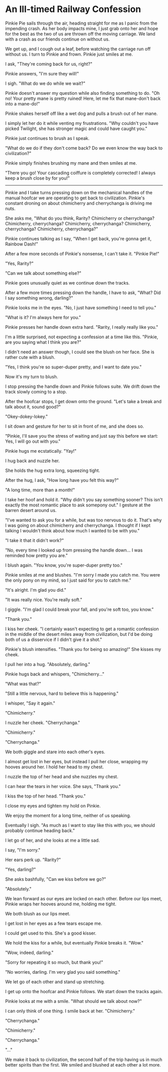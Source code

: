 # An Ill-timed Railway Confession

Pinkie Pie sails through the air, heading straight for me as I panic from the impending crash. As her body impacts mine, I just grab onto her and hope for the best as the two of us are thrown off the moving carriage. We land with a crash as our friends continue on without us.

We get up, and I cough out a leaf, before watching the carriage run off without us. I turn to Pinkie and frown. Pinkie just smiles at me.

I ask, "They're coming back for us, right?"

Pinkie answers, "I'm sure they will!"

I sigh. "What do we do while we wait?"

Pinkie doesn't answer my question while also finding something to do. "Oh no! Your pretty mane is pretty ruined! Here, let me fix that mane-don't back into a mane-do!"

Pinkie shakes herself off like a wet dog and pulls a brush out of her mane.

I simply let her do it while venting my frustrations. "Why couldn't you have picked Twilight, she has stronger magic and could have caught you."

Pinkie just continues to brush as I speak.

"What do we do if they don't come back? Do we even know the way back to civilization?"

Pinkie simply finishes brushing my mane and then smiles at me.

"There you go! Your cascading coiffure is completely corrected! I always keep a brush close by for you!"



***

Pinkie and I take turns pressing down on the mechanical handles of the manual hoofcar we are operating to get back to civilization. Pinkie's constant droning on about chimicherry and cherrychanga is driving me nuts.

She asks me, "What do you think, Rarity? Chimicherry or cherrychanga? Chimicherry, cherrychanga? Chimicherry, cherrychanga? Chimicherry, cherrychanga? Chimicherry, cherrychanga?"

Pinkie continues talking as I say, "When I get back, you're gonna get it, Rainbow Dash!"

After a few more seconds of Pinkie's nonsense, I can't take it. "Pinkie Pie!"

"Yes, Rarity?"

"Can we talk about something else?"

Pinkie goes unusually quiet as we continue down the tracks.

After a few more times pressing down the handle, I have to ask, "What? Did I say something wrong, darling?"

Pinkie looks me in the eyes. "No, I just have something I need to tell you."

"What is it? I'm always here for you."

Pinkie presses her handle down extra hard. "Rarity, I really really like you."

I'm a little surprised, not expecting a confession at a time like this. "Pinkie, are you saying what I think you are?"

I didn't need an answer though, I could see the blush on her face. She is rather cute with a blush.

"Yes, I think you're so super-duper pretty, and I want to date you."

Now it's my turn to blush.

I stop pressing the handle down and Pinkie follows suite. We drift down the track slowly coming to a stop.

After the hoofcar stops, I get down onto the ground. "Let's take a break and talk about it, sound good?"

"Okey-dokey-lokey."

I sit down and gesture for her to sit in front of me, and she does so.

"Pinkie, I'll save you the stress of waiting and just say this before we start: Yes, I will go out with you."

Pinkie hugs me ecstatically. "Yay!"

I hug back and nuzzle her.

She holds the hug extra long, squeezing tight.

After the hug, I ask, "How long have you felt this way?"

"A long time, more than a month!"

I take her hoof and hold it. "Why didn't you say something sooner? This isn't exactly the most romantic place to ask somepony out." I gesture at the barren desert around us.

"I've wanted to ask you for a while, but was too nervous to do it. That's why I was going on about chimicherry and cherrychanga. I thought if I kept talking I wouldn't think about how much I wanted to be with you."

"I take it that it didn't work?"

"No, every time I looked up from pressing the handle down… I was reminded how pretty you are."

I blush again. "You know, you're super-duper pretty too."

Pinkie smiles at me and blushes. "I'm sorry I made you catch me. You were the only pony on my mind, so I just said for you to catch me."

"It's alright. I'm glad you did."

"It was really nice. You're really soft."

I giggle. "I'm glad I could break your fall, and you're soft too, you know."

"Thank you."

I kiss her cheek. "I certainly wasn't expecting to get a romantic confession in the middle of the desert miles away from civilization, but I'd be doing both of us a disservice if I didn't give it a shot."

Pinkie's blush intensifies. "Thank you for being so amazing!" She kisses my cheek.

I pull her into a hug. "Absolutely, darling."

Pinkie hugs back and whispers, "Chimicherry…"

"What was that?"

"Still a little nervous, hard to believe this is happening."

I whisper, "Say it again."

"Chimicherry."

I nuzzle her cheek. "Cherrychanga."

"Chimicherry."

"Cherrychanga."

We both giggle and stare into each other's eyes.

I almost get lost in her eyes, but instead I pull her close, wrapping my hooves around her. I hold her head to my chest.

I nuzzle the top of her head and she nuzzles my chest.

I can hear the tears in her voice. She says, "Thank you."

I kiss the top of her head. "Thank you."

I close my eyes and tighten my hold on Pinkie.

We enjoy the moment for a long time, neither of us speaking.

Eventually I sigh. "As much as I want to stay like this with you, we should probably continue heading back."

I let go of her, and she looks at me a little sad.

I say, "I'm sorry."

Her ears perk up. "Rarity?"

"Yes, darling?"

She asks bashfully, "Can we kiss before we go?"

"Absolutely."

We lean forward as our eyes are locked on each other. Before our lips meet, Pinkie wraps her hooves around me, holding me tight.

We both blush as our lips meet.

I get lost in her eyes as a few tears escape me.

I could get used to this. She's a good kisser.

We hold the kiss for a while, but eventually Pinkie breaks it. "Wow."

"Wow, indeed, darling."

"Sorry for repeating it so much, but thank you!"

"No worries, darling. I'm very glad you said something."

We let go of each other and stand up stretching.

I get up onto the hoofcar and Pinkie follows. We start down the tracks again.

Pinkie looks at me with a smile. "What should we talk about now?"

I can only think of one thing. I smile back at her. "Chimicherry."

"Cherrychanga."

"Chimicherry."

"Cherrychanga."

"…"

We make it back to civilization, the second half of the trip having us in much better spirits than the first. We smiled and blushed at each other a lot more.
